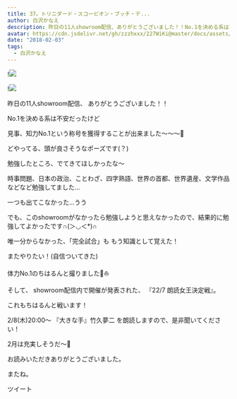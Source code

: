```yaml
---
title: 37。トリニダード・スコーピオン・ブッチ・テ...
author: 白沢かなえ
description: 昨日の11人showroom配信、ありがとうございました！！No.1を決める系は不安だったけど見事、知力No.1という称号を獲得することが出来ました〜〜〜👑どやってる、頭が良さ...
avatar: https://cdn.jsdelivr.net/gh/zzzhxxx/227WiKi@master/docs/assets/photo/avatar/kanae.jpg
date: "2018-02-03"
tags:
  - 白沢かなえ
---
```


!![](https://cdn.jsdelivr.net/gh/zzzhxxx/227WiKi-image@master/blog-image/kanae-2018-02-03_1.jpg)

!![](https://cdn.jsdelivr.net/gh/zzzhxxx/227WiKi-image@master/blog-image/kanae-2018-02-03_2.jpg)







昨日の11人showroom配信、
ありがとうございました！！




No.1を決める系は不安だったけど

見事、知力No.1という称号を獲得することが出来ました〜〜〜👑






どやってる、頭が良さそうなポーズです(？)






勉強したところ、でてきてほしかったな〜



時事問題、日本の政治、ことわざ、四字熟語、世界の首都、世界遺産、文学作品などなど勉強してました…



一つも出てこなかった…うう



でも、このshowroomがなかったら勉強しようと思えなかったので、結果的に勉強してよかったです∩(＞◡＜*)∩



唯一分からなかった、「完全試合」も
もう知識として覚えた！






またやりたい！(自信ついてきた)











体力No.1のちはるんと撮りました🌷⛵️







そして、
showroom配信内で開催が発表された、
『22/7 朗読女王決定戦』。

これもちはるんと戦います！



2/8(木)20:00〜
『大きな手』竹久夢二
を朗読しますので、是非聞いてください！




2月は充実しそうだ〜🌷









お読みいただきありがとうございました。

またね。


ツイート




